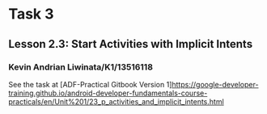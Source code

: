 # Task 3
## Lesson 2.3: Start Activities with Implicit Intents
### Kevin Andrian Liwinata/K1/13516118

See the task at [ADF-Practical Gitbook Version 1]https://google-developer-training.github.io/android-developer-fundamentals-course-practicals/en/Unit%201/23_p_activities_and_implicit_intents.html